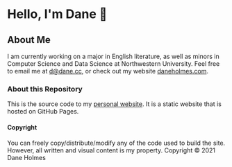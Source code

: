 # Hello, I'm Dane 👋

## About Me
I am currently working on a major in English literature, as well as minors in Computer Science and Data Science at Northwestern University. Feel free to email me at d@dane.cc, or check out my website [daneholmes.com](https://daneholmes.com).

### About this Repository
This is the source code to my [personal website](https://daneholmes.com). It is a static website that is hosted on GitHub Pages.

#### Copyright
You can freely copy/distribute/modify any of the code used to build the site. However, all written and visual content is my property.
Copyright © 2021 Dane Holmes
